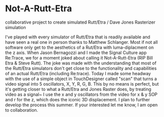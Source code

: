 # Not-A-Rutt-Etra
collaborative project to create simulated Rutt/Etra / Dave Jones Rasterizer simulation 

I've played with every simulator of Rutt/Etra that is readily available and have seen a real one in person thanks to Matthew Schlanger. Most if not all software only get to the aesthetics of a Rut/Etra with luma-diplacment on the z axis. When Jason Bernagozzi and I made the Signal Culture app Re:Trace, we for a moment joked about calling it Not-A-Rutt-Etra (RIP Bill Etra & Steve Rutt). The joke was made with the understanding that most of the Rutt/Etra simulators don't get close to the functionality and capabilities of an actual Rutt/Etra (including Re:trace).  Today I made some headway with the use of a simple object in TouchDesigner called "scan" that turns a video signal into 5 oscillators, X, Y, R, G, B. This by no means is perfect, but it's getting closer to what a Rutt/Etra and Jones Raster does, by treating video as a signal~ I use the x and y oscillators from the video for x & y SOP and r for the z, which does the iconic 3D displacement. I plan to further develop the process this summer. If your interested let me know, I am open to collaboration.
